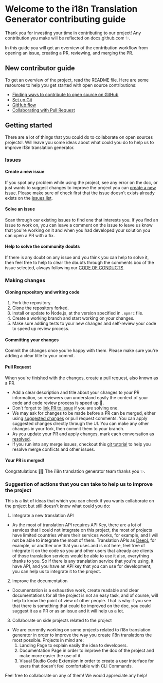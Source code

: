 # Welcome to the i18n Translation Generator contributing guide

Thank you for investing your time in contributing to our project! Any contribution you make will be reflected on docs.github.com ✨.

In this guide you will get an overview of the contribution workflow from opening an issue, creating a PR, reviewing, and merging the PR.

## New contributor guide

To get an overview of the project, read the README file. Here are some resources to help you get started with open source contributions:

- [Finding ways to contribute to open source on GitHub](https://docs.github.com/en/get-started/exploring-projects-on-github/finding-ways-to-contribute-to-open-source-on-github)
- [Set up Git](https://docs.github.com/en/get-started/quickstart/set-up-git)
- [GitHub flow](https://docs.github.com/en/get-started/quickstart/github-flow)
- [Collaborating with Pull Request](https://docs.github.com/en/pull-requests/collaborating-with-pull-requests)

## Getting started

There are a lot of things that you could do to collaborate on open sources projects!. Will leave you some ideas about what could you do to help us to improve i18n translation generator.

### Issues

#### Create a new issue

If you spot any problem while using the project, see any error on the doc, or just wants to suggest changes to improve the project you can [create a new issue](https://github.com/victor-heliomar/i18n-translation-generator/issues/new/choose). Please make sure of check first that the issue doesn't exists already exists on the [issues list](https://github.com/victor-heliomar/i18n-translation-generator/issues).

#### Solve an issue

Scan through our existing issues to find one that interests you. If you find an issue to work on, you can leave a comment on the issue to leave us know that you're working on it and when you had developed your solution you can open a PR with a fix.

#### Help to solve the community doubts

If there is any doubt on any issue and you think you can help to solve it, then feel free to help to clear the doubts through the comments box of the issue selected, always following our [CODE OF CONDUCTS](https://github.com/victor-heliomar/i18n-translation-generator/blob/dev/CODE_OF_CONDUCT.md).

### Making changes

#### Cloning repository and writing code

1. Fork the repository.
2. Clone the repository forked.
3. Install or update to Node.js, at the version specified in `.npmrc` file.
4. Create a working branch and start working on your changes.
5. Make sure adding tests to your new changes and self-review your code to speed up review process.

#### Committing your changes

Commit the changes once you're happy with them. Please make sure you're adding a clear title to your commit.

#### Pull Request

When you're finished with the changes, create a pull request, also known as a PR.

- Add a clear description and title about your changes to your PR information, so reviewers can understand easily the context of your code and code review process is speed up 🚀.
- Don't forget to [link PR to issue](https://docs.github.com/en/issues/tracking-your-work-with-issues/linking-a-pull-request-to-an-issue) if you are solving one.
- We may ask for changes to be made before a PR can be merged, either using [suggested changes](https://docs.github.com/en/pull-requests/collaborating-with-pull-requests/reviewing-changes-in-pull-requests/incorporating-feedback-in-your-pull-request) or pull request comments. You can apply suggested changes directly through the UI. You can make any other changes in your fork, then commit them to your branch.
- As you update your PR and apply changes, mark each conversation as [resolved](https://docs.github.com/en/pull-requests/collaborating-with-pull-requests/reviewing-changes-in-pull-requests/commenting-on-a-pull-request#resolving-conversations).
- If you run into any merge issues, checkout this [git tutorial](https://github.com/skills/resolve-merge-conflicts) to help you resolve merge conflicts and other issues.

#### Your PR is merged!

Congratulations 🎉🎉 The i18n translation generator team thanks you ✨.

### Suggestion of actions that you can take to help us to improve the project

This is a list of ideas that which you can check if you wants collaborate on the project but still doesn't know what could you do:

1. Integrate a new translation API

- As the most of translation API requires API Key, there are a lot of services that I could not integrate on this project, the most of projects have limited countries where their services works, for example, and I will not be able to integrate the most of them. Translation APIs as [DeepL](https://www.deepl.com/en/translator) for example, or another one that you uses and is not here, feel free of integrate it on the code so you and other users that already are clients of those translation services would be able to use it also, everything thanks to you. So if there is any translation service that you're using, it have API, and you have an API key that you can use for development, you can help us to integrate it to the project.

2. Improve the documentation

- Documentation is a exhaustive work, create readable and clear documentations for all the project is not an easy task, and of course, will help to know the point of view of other people. That is why if you see that there is something that could be improved on the doc, you could suggest it as a PR or as an issue and it will help us a lot.

3. Collaborate on side projects related to the project

- We are currently working on some projects related to i18n translation generator in order to improve the way you create i18n translations the most possible. Projects in mind are:
   1. Landing Page to explain easily the idea to developers.
   2. Documentation Page in order to improve the doc of the project and make more easier the use of it.
   3. Visual Studio Code Extension in order to create a user interface for users that doesn't feel comfortable with CLI Commands.

Feel free to collaborate on any of them! We would appreciate any help!
